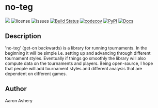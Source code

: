 # no-teg

[![](https://img.shields.io/badge/project-link-green)](https://github.com/AaronAshery/no-teg)
![license](https://img.shields.io/github/license/aaronashery/no-teg)
![issues](https://img.shields.io/github/issues/AaronAshery/no-teg)
[![Build Status](https://github.com/ColumbiaOSS/example-project-python/workflows/Build%20Status/badge.svg?branch=main)](https://github.com/AaronAshery/no-teg/actions?query=workflow%3A%22Build+Status%22)
[![codecov](https://codecov.io/gh/AaronAshery/no-teg/branch/main/graph/badge.svg)](https://codecov.io/gh/ColumbiaOSS/example-project-python)
[![PyPI](https://img.shields.io/pypi/v/no-teg)](https://pypi.org/project/no-teg/)
[![Docs](https://img.shields.io/readthedocs/no-teg.svg)](https://no-teg.readthedocs.io/en/latest/)

## Description

'no-teg' (get-on backwards) is a library for running tournaments. In the beginning it will be simple i.e. setting up and advancing through different tournament styles. Eventually if things go smoothly the library will also compute data on the tournaments and players. Being open-source, I hope that people will add tournament styles and different analysis that are dependent on different games.

## Author

Aaron Ashery

